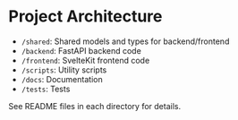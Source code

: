 # Project Architecture

- `/shared`: Shared models and types for backend/frontend
- `/backend`: FastAPI backend code
- `/frontend`: SvelteKit frontend code
- `/scripts`: Utility scripts
- `/docs`: Documentation
- `/tests`: Tests

See README files in each directory for details.
